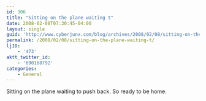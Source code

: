 ```yaml
---
id: 306
title: "Sitting on the plane waiting t"
date: 2008-02-08T07:30:45-04:00
layout: single
guid: 'http://www.cyberjunx.com/blog/archives/2008/02/08/sitting-on-the-plane-waiting-t/'
permalink: /2008/02/08/sitting-on-the-plane-waiting-t/
ljID:
    - '473'
aktt_twitter_id:
    - '690168792'
categories:
    - General
---
```


Sitting on the plane waiting to push back. So ready to be home.